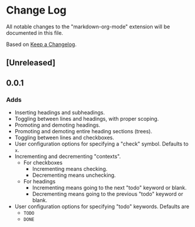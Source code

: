 # Change Log

All notable changes to the "markdown-org-mode" extension will be documented in
this file.

Based on [Keep a Changelog](http://keepachangelog.com/).

## [Unreleased]

## 0.0.1
### Adds
- Inserting headings and subheadings.
- Toggling between lines and headings, with proper scoping.
- Promoting and demoting headings.
- Promoting and demoting entire heading sections (trees).
- Toggling between lines and checkboxes.
- User configuration options for specifying a "check" symbol. Defaults to `x`.
- Incrementing and decrementing "contexts".
    - For checkboxes
        - Incrementing means checking.
        - Decrementing means unchecking.
    - For headings
        - Incrementing means going to the next "todo" keyword or blank.
        - Decrementing means going to the previous "todo" keyword or blank.
- User configuration options for specifying "todo" keywords. Defaults are
    - `TODO`
    - `DONE`